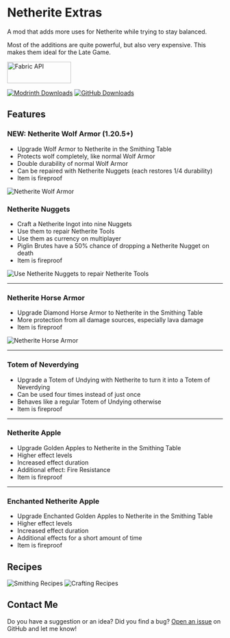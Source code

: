 # Netherite Extras

A mod that adds more uses for Netherite while trying to stay balanced.

Most of the additions are quite powerful, but also very expensive. This makes them ideal for the Late Game.

<a href="https://modrinth.com/mod/fabric-api"><img alt="Fabric API" src="https://i.imgur.com/Ol1Tcf8.png" width="149" height="50" title="Fabric API"></a>

<a href="https://modrinth.com/mod/netherite-extras"><img alt="Modrinth Downloads" src="https://img.shields.io/modrinth/dt/netherite-extras?style=for-the-badge&logo=modrinth&label=Modrinth" title="Modrinth Downloads"></a>
<a href="https://github.com/SLH335/netherite-extras"><img alt="GitHub Downloads" src="https://img.shields.io/github/downloads/SLH335/netherite-extras/total?style=for-the-badge&logo=github&label=GitHub" title="GitHub Downloads"></a>

## Features

### NEW: Netherite Wolf Armor (1.20.5+)
- Upgrade Wolf Armor to Netherite in the Smithing Table
- Protects wolf completely, like normal Wolf Armor
- Double durability of normal Wolf Armor
- Can be repaired with Netherite Nuggets (each restores 1/4 durability)
- Item is fireproof

![Netherite Wolf Armor](https://cdn.modrinth.com/data/WRs6iRSw/images/e6b2bd92e67c245483c5341fbb101299fd493d96.png)

### Netherite Nuggets
- Craft a Netherite Ingot into nine Nuggets
- Use them to repair Netherite Tools
- Use them as currency on multiplayer
- Piglin Brutes have a 50% chance of dropping a Netherite Nugget on death
- Item is fireproof

![Use Netherite Nuggets to repair Netherite Tools](https://cdn-raw.modrinth.com/data/WRs6iRSw/images/08a4e46cca18587b8a6a760567a7d4bc07ff5b2f.png)

---

### Netherite Horse Armor
- Upgrade Diamond Horse Armor to Netherite in the Smithing Table
- More protection from all damage sources, especially lava damage
- Item is fireproof

![Netherite Horse Armor](https://cdn-raw.modrinth.com/data/WRs6iRSw/images/338c61f1f10c9c0215b7e14c232c4983b556c599.png)

---

### Totem of Neverdying
- Upgrade a Totem of Undying with Netherite to turn it into a Totem of Neverdying
- Can be used four times instead of just once
- Behaves like a regular Totem of Undying otherwise
- Item is fireproof

---

### Netherite Apple
- Upgrade Golden Apples to Netherite in the Smithing Table
- Higher effect levels
- Increased effect duration
- Additional effect: Fire Resistance
- Item is fireproof

---

### Enchanted Netherite Apple
- Upgrade Enchanted Golden Apples to Netherite in the Smithing Table
- Higher effect levels
- Increased effect duration
- Additional effects for a short amount of time
- Item is fireproof

## Recipes

<p>
<img alt="Smithing Recipes" src="https://cdn.modrinth.com/data/WRs6iRSw/images/9c3a1c8616d791742c174ca2b4b1e74ba6122925.png" title="Smithing Recipes">

<img alt="Crafting Recipes" src="https://cdn-raw.modrinth.com/data/WRs6iRSw/images/22aa688c4403b12d408d4a6c8014df5a79e36f82.png" title="Crafting Recipes">
</p>

## Contact Me
Do you have a suggestion or an idea? Did you find a bug?
[Open an issue](https://github.com/SLH335/netherite-extras/issues) on GitHub and let me know!
